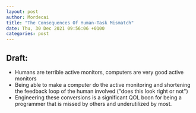 ```yaml
---
layout: post
author: Mordecai
title: "The Consequences Of Human-Task Mismatch"
date: Thu, 30 Dec 2021 09:56:06 +0100
categories: post
---
```


## Draft:

- Humans are terrible active monitors, computers are very good active monitors
- Being able to make a computer do the active monitoring and shortening the
  feedback loop of the human involved ("does this look right or not")
- Engineering these conversions is a significant QOL boon for being a programmer
  that is missed by others and underutilized by most.
